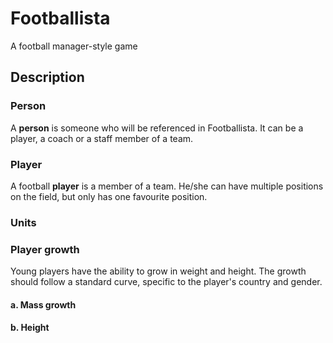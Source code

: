 # Footballista
A football manager-style game

## Description

### Person
A __person__ is someone who will be referenced in Footballista. It can be a player, a coach or a staff member of a team.
### Player
A football __player__ is a member of a team. He/she can have multiple positions on the field, but only has one favourite position.

### Units

### Player growth
Young players have the ability to grow in weight and height. The growth should follow a standard curve, specific to the player's country and gender.
#### a. Mass growth

#### b. Height
